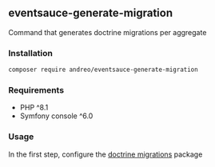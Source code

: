 ## eventsauce-generate-migration

Command that generates doctrine migrations 
per aggregate


### Installation

```bash
composer require andreo/eventsauce-generate-migration
```
### Requirements

- PHP ^8.1
- Symfony console ^6.0


### Usage

In the first step, configure the [doctrine migrations](https://www.doctrine-project.org/projects/doctrine-migrations/en/3.3/reference/configuration.html#configuration) package


